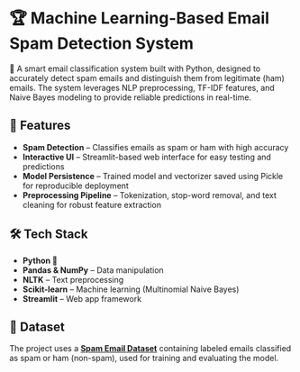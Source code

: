 # 🏆 Machine Learning-Based Email Spam Detection System

📧 A smart email classification system built with Python, designed to accurately detect spam emails and distinguish them from legitimate (ham) emails. The system leverages NLP preprocessing, TF-IDF features, and Naive Bayes modeling to provide reliable predictions in real-time.

## 🚀 Features
- **Spam Detection** – Classifies emails as spam or ham with high accuracy  
- **Interactive UI** – Streamlit-based web interface for easy testing and predictions  
- **Model Persistence** – Trained model and vectorizer saved using Pickle for reproducible deployment  
- **Preprocessing Pipeline** – Tokenization, stop-word removal, and text cleaning for robust feature extraction  

## 🛠️ Tech Stack
- **Python 🐍**  
- **Pandas & NumPy** – Data manipulation  
- **NLTK** – Text preprocessing  
- **Scikit-learn** – Machine learning (Multinomial Naive Bayes)  
- **Streamlit** – Web app framework  

## 📂 Dataset
The project uses a **[Spam Email Dataset](https://www.kaggle.com/datasets/uciml/sms-spam-collection-dataset)** containing labeled emails classified as spam or ham (non-spam), used for training and evaluating the model.
